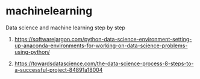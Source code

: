 # machinelearning
Data science and machine learning step by step

1. https://softwarejargon.com/python-data-science-environment-setting-up-anaconda-environments-for-working-on-data-science-problems-using-python/

2. https://towardsdatascience.com/the-data-science-process-8-steps-to-a-successful-project-84891a18004
